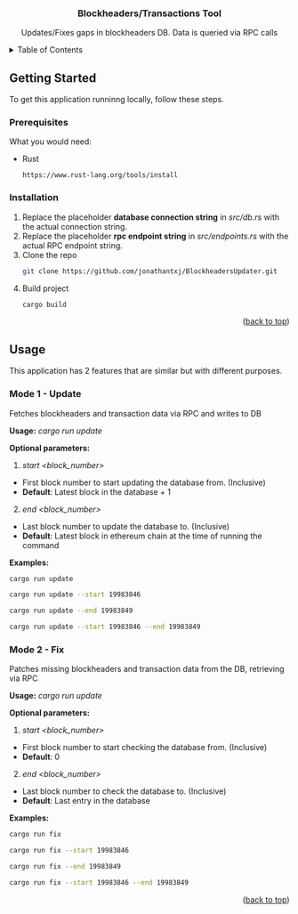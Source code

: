 <a name="readme-top"></a>

<h3 align="center">Blockheaders/Transactions Tool</h3>

  <p align="center">
    Updates/Fixes gaps in blockheaders DB. Data is queried via RPC calls

<!-- TABLE OF CONTENTS -->
<details>
  <summary>Table of Contents</summary>
  <ol>
    <li>
      <a href="#getting-started">Getting Started</a>
      <ul>
        <li><a href="#prerequisites">Prerequisites</a></li>
        <li><a href="#installation">Installation</a></li>
      </ul>
    </li>
    <li><a href="#usage">Usage</a></li>
  </ol>
</details>

<!-- ABOUT THE PROJECT -->

## Getting Started

To get this application runninng locally, follow these steps.

### Prerequisites

What you would need:

- Rust
  ```
  https://www.rust-lang.org/tools/install
  ```

### Installation

1. Replace the placeholder **database connection string** in _src/db.rs_ with the actual connection string.
1. Replace the placeholder **rpc endpoint string** in _src/endpoints.rs_ with the actual RPC endpoint string.
1. Clone the repo
   ```sh
   git clone https://github.com/jonathantxj/BlockheadersUpdater.git
   ```
1. Build project
   ```sh
   cargo build
   ```

<p align="right">(<a href="#readme-top">back to top</a>)</p>

<!-- USAGE EXAMPLES -->

## Usage

This application has 2 features that are similar but with different purposes.

### Mode 1 - Update

Fetches blockheaders and transaction data via RPC and writes to DB

**Usage:** _cargo run update_

**Optional parameters:**

1. _start <block_number>_

- First block number to start updating the database from. (Inclusive)
- **Default**: Latest block in the database + 1

2. _end <block_number>_

- Last block number to update the database to. (Inclusive)
- **Default**: Latest block in ethereum chain at the time of running the command

**Examples:**

```sh
cargo run update
```

```sh
cargo run update --start 19983846
```

```sh
cargo run update --end 19983849
```

```sh
cargo run update --start 19983846 --end 19983849
```

### Mode 2 - Fix

Patches missing blockheaders and transaction data from the DB, retrieving via RPC

**Usage:** _cargo run update_

**Optional parameters:**

1. _start <block_number>_

- First block number to start checking the database from. (Inclusive)
- **Default**: 0

2. _end <block_number>_

- Last block number to check the database to. (Inclusive)
- **Default**: Last entry in the database

**Examples:**

```sh
cargo run fix
```

```sh
cargo run fix --start 19983846
```

```sh
cargo run fix --end 19983849
```

```sh
cargo run fix --start 19983846 --end 19983849
```

<p align="right">(<a href="#readme-top">back to top</a>)</p>

